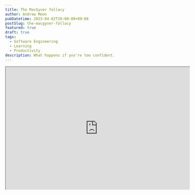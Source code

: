 ```yaml
---
title: The MacGyver fallacy
author: Andrew Moon
pubDatetime: 2023-04-02T20:00:00+09:00
postSlug: the-macgyver-fallacy
featured: true
draft: true
tags:
  - Software Engineering
  - Learning
  - Productivity
description: What happens if you're too confident.
---
```


<iframe width=600 height=400 src="https://www.youtube.com/embed/UqaATgULa90"></iframe>
